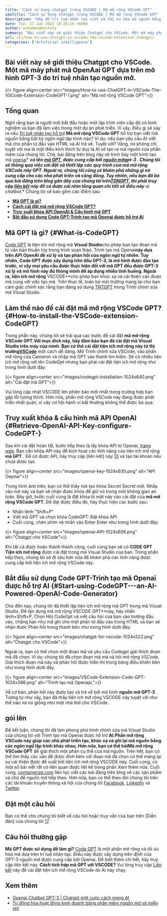 ```yaml
---
title: "Cách sử dụng chatgpt trong VSCODE | Mã mở rộng VSCode GPT" 
seoTitle: "Cách sử dụng chatgpt trong VSCODE | Mã mở rộng VSCode GPT" 
description: "Hãy để trí tuệ nhân tạo viết và tối ưu hóa mã nguồn bằng API OpenAI. Mã mở rộng VSCODE GPT được cung cấp bởi GPT-3, đây là mô hình NLP nguồn mở." 
date: Tue, 17 Jan 2023 10:26:29 +0000
author: muhammadmustafa
summary: "Bài viết này sẽ giới thiệu Chatgpt cho VSCode. Một mã máy phát mã OpenAI GPT dựa trên mô hình GPT-3 do trí tuệ nhân tạo nguồn mở." 
url: /vi/how-to-use-chatgpt-in-vscode-the-vscode-extension-codegpt/
categories: ['Artificial intelligence']
---
```


## **Bài viết này sẽ giới thiệu Chatgpt cho VSCode. Một mã máy phát mã OpenAai GPT dựa trên mô hình GPT-3 do trí tuệ nhân tạo nguồn mở.** 

{{< figure align=center src="images/How-to-use-ChatGPT-in-VSCode-The-VSCode-Extension-CodeGPT-1.png" alt="Mã mở rộng VSCode GPT">}}


## Tổng quan
Nghĩ rằng bạn là người mới bắt đầu hoặc một lập trình viên cấp độ có kinh nghiệm và bạn đã làm việc trong một dự án phát triển. Vì vậy, điều gì sẽ xảy ra nếu [Trí tuệ nhân tạo hỗ trợ][1] **Mã mở rộng VSCode GPT** hỗ trợ bạn viết mã nguồn bằng bất kỳ ngôn ngữ lập trình nào? Ví dụ: nếu bạn yêu cầu AI viết mã cho phần tử đầu vào HTML và AI trả về. Tuyệt vời?
Vâng, nó không chỉ tuyệt vời mà là một điều kích thích tư duy là AI sẽ tạo ra mã nguồn của phần mềm của chúng tôi. Chà, bài đăng trên blog này sẽ trình bày một trình tạo mã [openai][2]* ***có tên [mã GPT][3], được cung cấp bởi [nguồn mở][4]**gpt-3 **. Chúng tôi sẽ thông qua việc cài đặt và thiết lập các quy trình của mã mở rộng VSCode này GPT. Ngoài ra, chúng tôi cũng sẽ khám phá những gì nó cung cấp cho các nhà phát triển và cộng đồng. Tuy nhiên, nếu bạn đã bỏ qua bài đăng trên blog gần đây của chúng tôi trên**[TONGPT][5]**, thì phải truy cập [liên kết][6] này để có được cái nhìn tổng quan chi tiết về điều này** ai chatbot.**
Chúng tôi sẽ bao gồm các điểm sau:
* [ **Mã GPT là gì?** ][7]
* [ **Cách cài đặt mã mở rộng VSCode GPT?** ][8]
* [ **Truy xuất khóa API OpenAI & Cấu hình mã GPT** ][9]
* [ **Bắt đầu sử dụng Code GPT-Trình tạo mã Openai được hỗ trợ AI** ][10]

## Mã GPT là gì? {#What-is-CodeGPT}

[Code GPT][3] là tiện ích mở rộng mã **Visual Studio**cho phép bạn tạo đoạn mã từ văn bản thuần túy trong trình soạn thảo. Trình tạo mã Openai**này dựa trên API OpenAI để xử lý và tạo phản hồi của ngôn ngữ tự nhiên. Tuy nhiên, Code GPT được xây dựng trên đầu GPT-3, là mô hình được đào tạo trước, vì vậy mọi yêu cầu được thực hiện đối với mã GPT đều được GPT-3 xử lý và mô hình này đủ thông minh để áp dụng nhiều tình huống. Ngoài ra, tiện ích mở rộng** VSCODE**cho phép bạn khúc xạ và cải thiện các đoạn mã cùng với việc tạo mã. Trên thực tế, toàn bộ môi trường mang lại cho bạn cảm giác chính xác rằng bạn đang sử dụng [TNTGPT][11] trong Trình chỉnh sửa mã Visual Studio.

## Làm thế nào để cài đặt mã mở rộng VSCode GPT? {#How-to-install-the-VSCode-extension-CodeGPT}

Trong phần này, chúng tôi sẽ trải qua các bước để cài đặt **mã mở rộng VSCode GPT.**Với mục đích này, hãy đảm bảo bạn đã cài đặt mã Visual Studio trên máy của mình. Bạn có thể cài đặt tiện ích mở rộng này từ thị trường**[VSCode][12]** một cách dễ dàng.
Mở Trình chỉnh sửa VSCode, vào phần mở rộng của Cameron và nhập mã GPT vào thanh tìm kiếm. Sẽ có nhiều tiện ích mở rộng với tên CodeGpt nhưng bạn phải cài đặt tiện ích mở rộng như trong hình dưới đây:

{{< figure align=center src="images/codegpt-installation-1024x640.png" alt="Cài đặt mã GPT">}}

Vui lòng cập nhật VSCODE lên phiên bản mới nhất trong trường hợp bạn gặp lỗi tương thích. Hơn nữa, phần mở rộng VSCode này đang được phát triển nhất quán, vì vậy cơ hội hành vi bất thường không thể được bỏ qua.

## Truy xuất khóa & cấu hình mã API OpenAI {#Retrieve-OpenAI-API-Key-configure-CodeGPT-}

Sau khi cài đặt hoàn tất, bước tiếp theo là lấy khóa API từ Openai, [trang web][13]. Bạn cần khóa API này để kích hoạt các tính năng của tiện ích mở rộng **mã GPT** . Để có được API, hãy truy cập [liên kết] này [13] và tạo tài khoản nếu chưa được tạo.

{{< figure align=center src="images/openai-key-1024x630.png" alt="API Oepnai">}}

Trong hình ảnh trên, bạn có thể thấy nút tạo khóa Secret Secret mới. Nhấp vào nút này và bạn sẽ nhận được khóa để giữ nó trong một không gian an toàn. Bây giờ, bước cuối cùng là đặt khóa bí mật này vào cài đặt của **mã mở rộng VSCode GPT.** Để đạt được điều đó, hãy thực hiện các bước sau:
  * Nhấn lệnh "Shift+P"
  * Viết mã GPT và chọn khóa CodeGPT: Đặt khóa API
  * Cuối cùng, chèn phím và nhấn vào Enter Enter như trong hình dưới đây:

{{< figure align=center src="images/openai-API-1024x606.png" alt="Chatgpt cho VSCode">}}

Khi tất cả được hoàn thành thành công, cuối cùng bạn sẽ có **CODE GPT Tiện ích mở rộng** được cài đặt trong mã Visual Studio của bạn. Trong phần tiếp theo, chúng tôi sẽ đi sâu hơn nữa để khám phá các tính năng được cung cấp bởi tiện ích mở rộng VSCode này.

## Bắt đầu sử dụng Code GPT-Trình tạo mã Openai được hỗ trợ AI {#Start-using-CodeGPT---an-AI-Powered-OpenAI-Code-Generator}

Cho đến nay, chúng tôi đã thiết lập tiện ích mở rộng mã GPT trong mã Visual Studio. Để tận dụng mã mở rộng VSCODE GPT**này, hãy nhấn lệnh+Shift+P, Chọn Hỏi CodeGpt và viết câu hỏi của bạn vào trường đầu vào, chẳng hạn như mã ghi cho một phần tử đầu vào trong HTML và bạn sẽ nhận được Phản hồi trong thanh bên như trong hình dưới đây:

{{< figure align=center src="images/chatgpt-for-vscode-1024x522.png" alt="Chatgpt cho VSCode">}}

Ngoài ra, bạn có thể chọn một đoạn mã và yêu cầu Codegpt giải thích đoạn mã đã chọn. Ví dụ: chúng tôi đã chọn đoạn mã mã và hỏi mở rộng VSCode, Giải thích đoạn mã này và phản hồi được hiển thị trong bảng điều khiển bên như trong hình dưới đây.

{{< figure align=center src="images/VSCode-Extension-Code-GPT-1024x398.png" alt="Trình tạo mã Openapi,">}}

Về cơ bản, phản hồi này được tạo và trả về bởi mô hình **nguồn mở GPT-3** . Tương tự như vậy, bạn đã thấy tiện ích mở rộng VSCODE này tuyệt vời như thế nào và nó giống như một nhà thờ cho VSCode.

## gói lên
Để kết luận, chúng tôi đã làm phong phú trình chỉnh sửa mã Visual Studio của chúng tôi với Trình tạo mã Openai được hỗ trợ **AI.**Phần mở rộng VSCode này giúp các nhà phát triển tạo, khúc xạ và ghi lại mã nguồn bằng các ngôn ngữ lập trình khác nhau. Hơn nữa, bạn có thể hỏi**Mã mở rộng VSCode GPT** để giải thích một phần cụ thể của mã nguồn. Trên hết, bạn có thể tìm thấy các vấn đề được đính kèm với đoạn mã đã chọn có thể mang lại sự cải thiện được đề xuất bởi tiện ích mở rộng VSCODE này. Cuối cùng, có một số bài viết rất có liên quan được liệt kê trong phần Xem thêm nữa.
Cuối cùng, [containerize.com][4] liên tục viết các bài đăng trên blog về các sản phẩm và chủ đề nguồn mở tiếp theo. Hơn nữa, bạn có thể theo dõi chúng tôi trên các tài khoản truyền thông xã hội của chúng tôi [Facebook][14], [LinkedIn][15] và [Twitter][16].

## Đặt một câu hỏi
Bạn có thể cho chúng tôi biết về câu hỏi hoặc truy vấn của bạn trên [Diễn đàn] của chúng tôi [17].

## Câu hỏi thường gặp
**Mã GPT được sử dụng để làm gì?** 
[Code GPT][3] là một phần mở rộng và tối ưu hóa mã dựa trên trí tuệ nhân tạo. Điều này được xây dựng trên đỉnh của GPT-3 nguồn mở được cung cấp bởi Openai. Để biết thêm chi tiết, hãy truy cập liên kết này.
**Cách tích hợp mã GPT với VSCODE?** 
Vui lòng truy cập [Liên kết][9] này để cài đặt tiện ích mở rộng VSCode do AI này chạy.

## Xem thêm
  * [Openai Chatbot GPT-3 | Chatgpt một cuộc cách mạng AI][6]
  * [Tự động hóa hoạt động kinh doanh bằng phần mềm nguồn mở và miễn phí][18]



[1]: https://blog.containerize.com/category/artificial-intelligence/
[2]: https://openai.com/
[3]: https://marketplace.visualstudio.com/items?itemName=timkmecl.codegpt3
[4]: https://www.containerize.com/
[5]: https://en.wikipedia.org/wiki/GPT-3
[6]: https://blog.containerize.com/artificial-intelligence/what-is-openai-chatbot-gpt-3-chatgpt-an-ai-revolution/
[7]: #What-is-CodeGPT
[8]: #How-to-install-the-VSCode-extension-CodeGPT
[9]: #Retrieve-OpenAI-API-Key-configure-CodeGPT-
[10]: #Start-using-CodeGPT---an-AI-Powered-OpenAI-Code-Generator
[11]: https://openai.com/blog/chatgpt/
[12]: https://marketplace.visualstudio.com/vscode
[13]: https://beta.openai.com/account/api-keys
[14]: https://web.facebook.com/containerize
[15]: https://www.linkedin.com/company/containerize/
[16]: https://twitter.com/containerize_co
[17]: https://forum.containerize.com/
[18]: https://blog.containerize.com/blogging/automate-business-operations-using-open-source-software/

